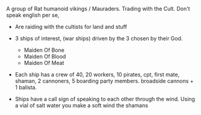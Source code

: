 A group of Rat humanoid vikings / Mauraders.  Trading with the Cult.
Don't speak english per se,

* Are raiding with the cultists for land and stuff

* 3 ships of interest, (war ships) driven by the 3 chosen by their God. 
	* Maiden Of Bone
	* Maiden Of Blood
	* Maiden Of Meat
* Each ship has a crew of 40, 20 workers, 10 pirates, cpt, first mate, shaman, 2 cannoners, 5 boarding party members. broadside cannons + 1 balista.
* Ships have a call sign of speaking to each other through the wind. Using a vial of salt water you make a soft wind the shamans 